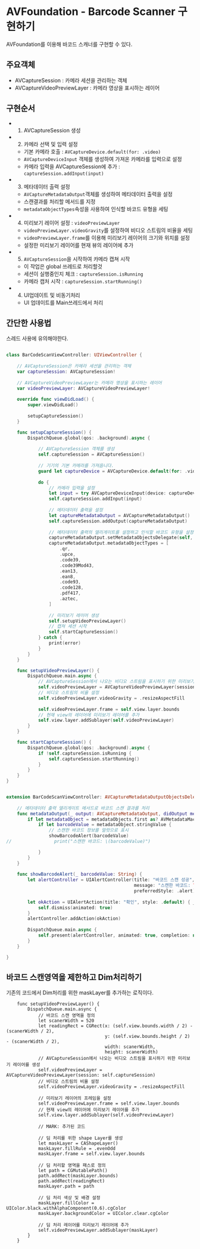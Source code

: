 # AVFoundation - Barcode Scanner 구현하기

AVFoundation를 이용해 바코드 스캐너를 구현할 수 있다.


## 주요객체
- AVCaptureSession : 카메라 세션을 관리하는 객체
- AVCaptureVideoPreviewLayer : 카메라 영상을 표시하는 레이어


## 구현순서
- 1. AVCaptureSession 생성
- 2. 카메라 선택 및 입력 설정
    - 기본 카메라 호출 : `AVCaptureDevice.default(for: .video)`
    - `AVCaptureDeviceInput` 객체를 생성하여 가져온 카메라를 입력으로 설정
    - 카메라 입력을 AVCaptureSession에 추가 : `captureSession.addInput(input)`
- 3. 메타데이터 출력 설정
    - `AVCaptureMetadataOutput`객체를 생성하여 메타데이터 출력을 설정
    - 스캔결과를 처리할 메서드를 지정
    - `metadataObjectTypes`속성을 사용하여 인식할 바코드 유형을 세팅
- 4. 미리보기 레이어 설정 : `videoPreviewLayer`
    - `videoPreviewLayer.videoGravity`를 설정하여 비디오 스트림의 비율을 세팅
    - `videoPreviewLayer.frame`를 이용해 미리보기 레이어의 크기와 위치를 설정
    - 설정한 미리보기 레이어를 현재 뷰의 레이어에 추가
- 5. `AVCaptureSession`을 시작하여 카메라 캡쳐 시작
    - 이 작업은 global 쓰레드로 처리할것
    - 세션이 실행중인지 체크 : `captureSession.isRunning`
    - 카메라 캡처 시작 : `captureSession.startRunning()` 
- 4. UI업데이트 및 비동기처리
    - UI 업데이트를 Main쓰레드에서 처리

## 간단한 사용법

스레드 사용에 유의해야한다. 

```swift

class BarCodeScanViewController: UIViewController {
    
    // AVCaptureSession은 카메라 세션을 관리하는 객체
    var captureSession: AVCaptureSession!
    
    // AVCaptureVideoPreviewLayer는 카메라 영상을 표시하는 레이어
    var videoPreviewLayer: AVCaptureVideoPreviewLayer!
    
    override func viewDidLoad() {
        super.viewDidLoad()
        
        setupCaptureSession()
    }

    func setupCaptureSession() {
        DispatchQueue.global(qos: .background).async {
            
            // AVCaptureSession 객체를 생성
            self.captureSession = AVCaptureSession()
            
            // 기기의 기본 카메라를 가져옵니다.
            guard let captureDevice = AVCaptureDevice.default(for: .video) else { return }
            
            do {
                // 카메라 입력을 설정
                let input = try AVCaptureDeviceInput(device: captureDevice)
                self.captureSession.addInput(input)
                
                // 메타데이터 출력을 설정
                let captureMetadataOutput = AVCaptureMetadataOutput()
                self.captureSession.addOutput(captureMetadataOutput)
                
                // 메타데이터 출력의 델리게이트를 설정하고 인식할 바코드 유형을 설정
                captureMetadataOutput.setMetadataObjectsDelegate(self, queue: DispatchQueue.main)
                captureMetadataOutput.metadataObjectTypes = [
                    .qr,
                    .upce,
                    .code39,
                    .code39Mod43,
                    .ean13,
                    .ean8,
                    .code93,
                    .code128,
                    .pdf417,
                    .aztec,
                ]
                
                // 미리보기 레이어 생성
                self.setupVideoPreviewLayer()
                // 캡쳐 세션 시작
                self.startCaptureSession()
            } catch {
                print(error)
            }
        }
    }

    func setupVideoPreviewLayer() {
        DispatchQueue.main.async {
            // AVCaptureSession에서 나오는 비디오 스트림을 표시하기 위한 미리보기 레이어를 생성
            self.videoPreviewLayer = AVCaptureVideoPreviewLayer(session: self.captureSession)
            // 비디오 스트림의 비율 설정
            self.videoPreviewLayer.videoGravity = .resizeAspectFill
            
            self.videoPreviewLayer.frame = self.view.layer.bounds
            // 현재 view의 레이어에 미리보기 레이어를 추가
            self.view.layer.addSublayer(self.videoPreviewLayer)
        }
    }

    func startCaptureSession() {
        DispatchQueue.global(qos: .background).async {
            if !self.captureSession.isRunning {
                self.captureSession.startRunning()
            }
        }
    }
}    


extension BarCodeScanViewController: AVCaptureMetadataOutputObjectsDelegate {
    
    // 메타데이터 출력 델리게이트 메서드로 바코드 스캔 결과를 처리
    func metadataOutput(_ output: AVCaptureMetadataOutput, didOutput metadataObjects: [AVMetadataObject], from connection: AVCaptureConnection) {
        if let metadataObject = metadataObjects.first as? AVMetadataMachineReadableCodeObject {
            if let barcodeValue = metadataObject.stringValue {
                // 스캔한 바코드 정보를 얼럿으로 표시
                showBarcodeAlert(barcodeValue)
//                print("스캔한 바코드: \(barcodeValue)")

            }
        }
    }
    
    func showBarcodeAlert(_ barcodeValue: String) {
        let alertController = UIAlertController(title: "바코드 스캔 성공",
                                                message: "스캔한 바코드: \(barcodeValue)",
                                                preferredStyle: .alert)
        
        let okAction = UIAlertAction(title: "확인", style: .default) { _ in
            self.dismiss(animated: true)
        }
        alertController.addAction(okAction)
        
        DispatchQueue.main.async {
            self.present(alertController, animated: true, completion: nil)
        }
    }

}
```


## 바코드 스캔영역을 제한하고 Dim처리하기

기존의 코드에서 Dim처리를 위한 maskLayer를 추가하는 로직이다. 

```
    func setupVideoPreviewLayer() {
        DispatchQueue.main.async {
            // 바코드 스캔 영역을 정의
            let scanerWidth = 520
            let readingRect = CGRect(x: (self.view.bounds.width / 2) - (scanerWidth / 2), 
                                     y: (self.view.bounds.height / 2) - (scanerWidth / 2),
                                     width: scanerWidth,
                                     height: scanerWidth)
            // AVCaptureSession에서 나오는 비디오 스트림을 표시하기 위한 미리보기 레이어를 생성
            self.videoPreviewLayer = AVCaptureVideoPreviewLayer(session: self.captureSession)
            // 비디오 스트림의 비율 설정
            self.videoPreviewLayer.videoGravity = .resizeAspectFill
            
            // 미리보기 레이어의 프레임을 설정
            self.videoPreviewLayer.frame = self.view.layer.bounds
            // 현재 view의 레이어에 미리보기 레이어를 추가
            self.view.layer.addSublayer(self.videoPreviewLayer)
            
            // MARK: 추가된 코드
            
            // 딤 처리를 위한 shape Layer를 생성
            let maskLayer = CAShapeLayer()
            maskLayer.fillRule = .evenOdd
            maskLayer.frame = self.view.layer.bounds
            
            // 딤 처리할 영역을 패스로 정의
            let path = CGMutablePath()
            path.addRect(maskLayer.bounds)
            path.addRect(readingRect)
            maskLayer.path = path
            
            // 딤 처리 색상 및 배경 설정
            maskLayer.fillColor = UIColor.black.withAlphaComponent(0.6).cgColor
            maskLayer.backgroundColor = UIColor.clear.cgColor
            
            // 딤 처리 레이어를 미리보기 레이어에 추가
            self.videoPreviewLayer.addSublayer(maskLayer)
        }
    }

```
